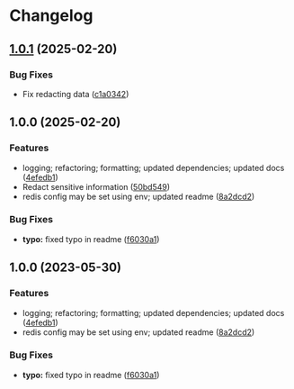 # Changelog

## [1.0.1](https://github.com/codemod-com/bullmq-exporter/compare/v1.0.0...v1.0.1) (2025-02-20)


### Bug Fixes

* Fix redacting data ([c1a0342](https://github.com/codemod-com/bullmq-exporter/commit/c1a034256c1f39ac5dcab9461c88f19debc7e2ce))

## 1.0.0 (2025-02-20)


### Features

* logging; refactoring; formatting; updated dependencies; updated docs ([4efedb1](https://github.com/codemod-com/bullmq-exporter/commit/4efedb118fd79ba5d5740801e78ed973ebd98c87))
* Redact sensitive information ([50bd549](https://github.com/codemod-com/bullmq-exporter/commit/50bd5498e34e0ff9a38879a618649fe23e3b814b))
* redis config may be set using env; updated readme ([8a2dcd2](https://github.com/codemod-com/bullmq-exporter/commit/8a2dcd21012bc144060e7b6cd6cb4d3b5257627c))


### Bug Fixes

* **typo:** fixed typo in readme ([f6030a1](https://github.com/codemod-com/bullmq-exporter/commit/f6030a1801d93562b02ca316a191e5ae5b2e3557))

## 1.0.0 (2023-05-30)


### Features

* logging; refactoring; formatting; updated dependencies; updated docs ([4efedb1](https://github.com/ron96G/bullmq-exporter/commit/4efedb118fd79ba5d5740801e78ed973ebd98c87))
* redis config may be set using env; updated readme ([8a2dcd2](https://github.com/ron96G/bullmq-exporter/commit/8a2dcd21012bc144060e7b6cd6cb4d3b5257627c))


### Bug Fixes

* **typo:** fixed typo in readme ([f6030a1](https://github.com/ron96G/bullmq-exporter/commit/f6030a1801d93562b02ca316a191e5ae5b2e3557))
